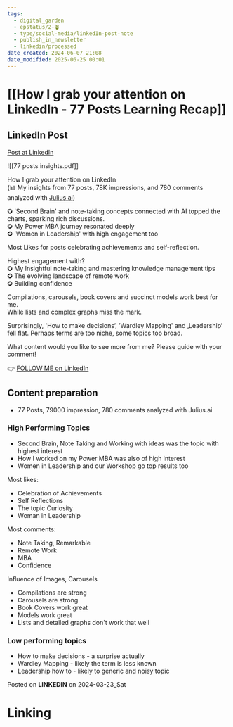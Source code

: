 ```yaml
---
tags:
  - digital_garden
  - epstatus/2-🪴
  - type/social-media/linkedIn-post-note
  - publish_in_newsletter
  - linkedin/processed
date_created: 2024-06-07 21:08
date_modified: 2025-06-25 00:01
---
```

# [[How I grab your attention on LinkedIn - 77 Posts Learning Recap]]

## LinkedIn Post

[Post at LinkedIn](https://www.linkedin.com/posts/sebastiankamilli_insight-from-77-posts-and-78k-impressions-activity-7177227995386908672-PZud?utm_source=share&utm_medium=member_desktop)

![[77 posts insights.pdf]]

How I grab your attention on LinkedIn  
(📊 My insights from 77 posts, 78K impressions, and 780 comments analyzed with [Julius.ai](http://julius.ai/))  

✪ 'Second Brain' and note-taking concepts connected with AI topped the charts, sparking rich discussions.  
✪ My Power MBA journey resonated deeply  
✪ 'Women in Leadership' with high engagement too  
  
Most Likes for posts celebrating achievements and self-reflection.  
  
Highest engagement with?  
✪ My Insightful note-taking and mastering knowledge management tips  
✪ The evolving landscape of remote work  
✪ Building confidence  
  
Compilations, carousels, book covers and succinct models work best for me.  
While lists and complex graphs miss the mark.  
  
Surprisingly, 'How to make decisions‘, 'Wardley Mapping' and ‚Leadership‘ fell flat. Perhaps terms are too niche, some topics too broad.  
  
What content would you like to see more from me? Please guide with your comment!  

👉 [FOLLOW ME on LinkedIn](https://www.linkedin.com/comm/mynetwork/discovery-see-all?usecase=PEOPLE_FOLLOWS&followMember=sebastiankamilli)

## Content preparation

+ 77 Posts, 79000 impression, 780 comments analyzed with Julius.ai

### High Performing Topics

+ Second Brain, Note Taking and Working with ideas was the topic with highest interest
+ How I worked on my Power MBA was also of high interest
+ Women in Leadership and our Workshop go top results too

Most likes:
+ Celebration of Achievements
+ Self Reflections
+ The topic Curiosity
+ Woman in Leadership

Most comments:
+ Note Taking, Remarkable
+ Remote Work
+ MBA
+ Confidence

Influence of Images, Carousels
+ Compilations are strong
+ Carousels are strong
+ Book Covers work great
+ Models work great
+ Lists and detailed graphs don't work that well

### Low performing topics

+ How to make decisions - a surprise actually
+ Wardley Mapping - likely the term is less known
+ Leadership how to - likely to generic and noisy topic

Posted on **LINKEDIN** on 2024-03-23_Sat

# Linking